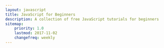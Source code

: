 ```yaml
---
layout: javascript
title: JavaScript for Beginners
description: A collection of free JavaScript tutorials for beginners
sitemap:
    priority: 1.0
    lastmod: 2017-11-02
    changefreq: weekly
---
```

